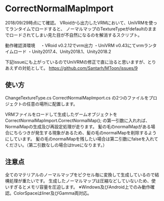# CorrectNormalMapImport
2018/09/29時点にて確認。
VRoidから出力したVRMにおいて、UniVRMを使ってランタイムでロードすると、
ノーマルマップのTextureTypeがdefaultのままでロードされてしまい見た目が不自然になるのを解消するスクリプト。

動作確認済環境
　・VRoid v0.2.12でvrm出力
  ・UniVRM v0.43にてvrmランタイムロード
  ・Unity2017.4、Unity2018.1、Unity2018.2

下記issueにも上がっているのでUniVRMの修正で直に治ると思いますが、とりあえずの対処として。
https://github.com/Santarh/MToon/issues/9


## 使い方
ChangeTextureType.cs
CorrectNormalMapImport.cs
の2つのファイルをプロジェクトの任意の場所に配置します。

VRMファイルをロードして生成したゲームオブジェクトを
CorrectNormalMapImport.CorrectNormalMap();
の第一引数に入れれば、NormalMapの生成及び再設定処理が走ります。
髪の毛のnormalMapがある場合にちらつきが発生する現象があるため、髪の毛のnormalMapを削除するようにしています。
髪の毛のnormalMapを残したい場合は第二引数にfalseを入れてください。（第二引数なしの場合はtrueになります。）

## 注意点
全てのマテリアルのノーマルマップをピクセル毎に変換して生成しているので結構処理が重たいです。
生成したノーマルマップは圧縮などしていないため、使いすぎるとメモリ容量を圧迫します。
※Windows及びAndroid上でのみ動作確認。ColorSpaceはliner及びGamma両対応。
